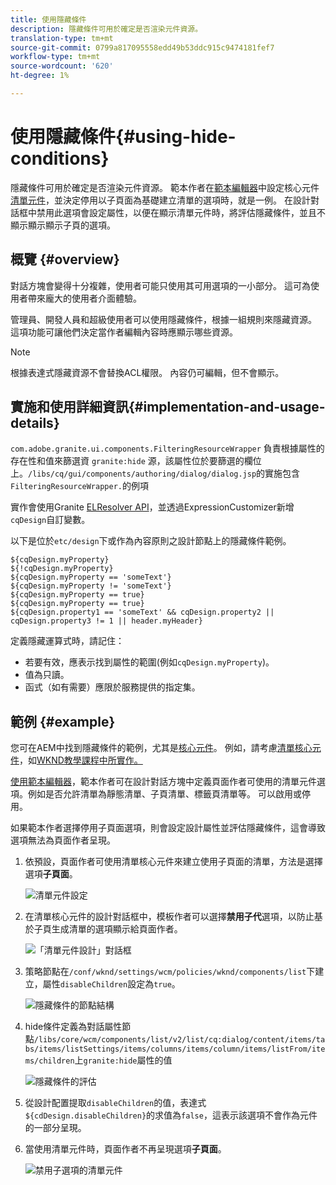 ```yaml
---
title: 使用隱藏條件
description: 隱藏條件可用於確定是否渲染元件資源。
translation-type: tm+mt
source-git-commit: 0799a817095558edd49b53ddc915c9474181fef7
workflow-type: tm+mt
source-wordcount: '620'
ht-degree: 1%

---
```



# 使用隱藏條件{#using-hide-conditions}

隱藏條件可用於確定是否渲染元件資源。 範本作者在[範本編輯器](/help/sites-cloud/authoring/features/templates.md)中設定核心元件[清單元件](https://docs.adobe.com/content/help/en/experience-manager-core-components/using/components/list.html)，並決定停用以子頁面為基礎建立清單的選項時，就是一例。 在設計對話框中禁用此選項會設定屬性，以便在顯示清單元件時，將評估隱藏條件，並且不顯示顯示顯示子頁的選項。

## 概覽 {#overview}

對話方塊會變得十分複雜，使用者可能只使用其可用選項的一小部分。 這可為使用者帶來龐大的使用者介面體驗。

管理員、開發人員和超級使用者可以使用隱藏條件，根據一組規則來隱藏資源。 這項功能可讓他們決定當作者編輯內容時應顯示哪些資源。

>[!NOTE]
>
>根據表達式隱藏資源不會替換ACL權限。 內容仍可編輯，但不會顯示。

## 實施和使用詳細資訊{#implementation-and-usage-details}

`com.adobe.granite.ui.components.FilteringResourceWrapper` 負責根據屬性的存在性和值來篩選資 `granite:hide` 源，該屬性位於要篩選的欄位上。`/libs/cq/gui/components/authoring/dialog/dialog.jsp`的實施包含`FilteringResourceWrapper.`的例項

實作會使用Granite [ELResolver API](https://helpx.adobe.com/experience-manager/6-5/sites/developing/using/reference-materials/granite-ui/api/jcr_root/libs/granite/ui/docs/server/el.html)，並透過ExpressionCustomizer新增`cqDesign`自訂變數。

以下是位於`etc/design`下或作為內容原則之設計節點上的隱藏條件範例。

```
${cqDesign.myProperty}
${!cqDesign.myProperty}
${cqDesign.myProperty == 'someText'}
${cqDesign.myProperty != 'someText'}
${cqDesign.myProperty == true}
${cqDesign.myProperty == true}
${cqDesign.property1 == 'someText' && cqDesign.property2 || cqDesign.property3 != 1 || header.myHeader}
```

定義隱藏運算式時，請記住：

* 若要有效，應表示找到屬性的範圍(例如`cqDesign.myProperty`)。
* 值為只讀。
* 函式（如有需要）應限於服務提供的指定集。

## 範例 {#example}

您可在AEM中找到隱藏條件的範例，尤其是[核心元件](https://docs.adobe.com/content/help/en/experience-manager-core-components/using/introduction.html)。 例如，請考慮[清單核心元件](https://docs.adobe.com/content/help/en/experience-manager-core-components/using/components/list.html)，如[WKND教學課程中所實作。](/help/implementing/developing/introduction/develop-wknd-tutorial.md)

[使用範本編輯器](/help/sites-cloud/authoring/features/templates.md)，範本作者可在設計對話方塊中定義頁面作者可使用的清單元件選項。例如是否允許清單為靜態清單、子頁清單、標籤頁清單等。 可以啟用或停用。

如果範本作者選擇停用子頁面選項，則會設定設計屬性並評估隱藏條件，這會導致選項無法為頁面作者呈現。

1. 依預設，頁面作者可使用清單核心元件來建立使用子頁面的清單，方法是選擇選項&#x200B;**子頁面**。

   ![清單元件設定](assets/hide-conditions-list-settings.png)

1. 在清單核心元件的設計對話框中，模板作者可以選擇&#x200B;**禁用子代**&#x200B;選項，以防止基於子頁生成清單的選項顯示給頁面作者。

   ![「清單元件設計」對話框](assets/hide-conditions-list-design.png)

1. 策略節點在`/conf/wknd/settings/wcm/policies/wknd/components/list`下建立，屬性`disableChildren`設定為`true`。

   ![隱藏條件的節點結構](assets/hide-conditions-node-structure.png)

1. hide條件定義為對話屬性節點`/libs/core/wcm/components/list/v2/list/cq:dialog/content/items/tabs/items/listSettings/items/columns/items/column/items/listFrom/items/children`上`granite:hide`屬性的值

   ![隱藏條件的評估](assets/hide-conditions-evaluation.png)

1. 從設計配置提取`disableChildren`的值，表達式`${cdDesign.disableChildren}`的求值為`false`，這表示該選項不會作為元件的一部分呈現。

1. 當使用清單元件時，頁面作者不再呈現選項&#x200B;**子頁面**。

   ![禁用子選項的清單元件](assets/hide-conditions-child-disabled.png)
